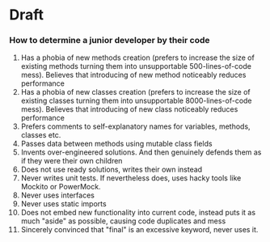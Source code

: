 # Draft

### How to determine a junior developer by their code

1. Has a phobia of new methods creation (prefers to increase the size of existing methods turning them into unsupportable 500-lines-of-code mess). Believes that introducing of new method noticeably reduces performance
2. Has a phobia of new classes creation (prefers to increase the size of existing classes turning them into unsupportable 8000-lines-of-code mess). Believes that introducing of new class noticeably reduces performance
3. Prefers comments to self-explanatory names for variables, methods, classes etc.
4. Passes data between methods using mutable class fields
5. Invents over-engineered solutions. And then genuinely defends them as if they were their own children 
6. Does not use ready solutions, writes their own instead
7. Never writes unit tests. If nevertheless does, uses hacky tools like Mockito or PowerMock.
8. Never uses interfaces
9. Never uses static imports
10. Does not embed new functionality into current code, instead puts it as much "aside" as possible, causing code duplicates and mess
11. Sincerely convinced that "final" is an excessive keyword, never uses it.
